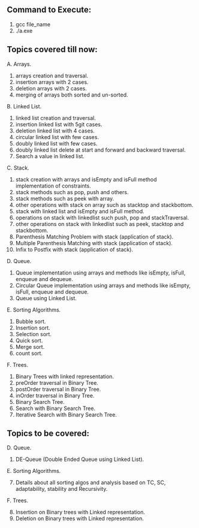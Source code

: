## Command to Execute:

1. gcc file_name
2. ./a.exe

## Topics covered till now:

A. Arrays.
1. arrays creation and traversal.
2. insertion arrays with 2 cases.
3. deletion arrays with 2 cases.
4. merging of arrays both sorted and un-sorted.

B. Linked List.

1. linked list creation and traversal.
2. insertion linked list with 5git  cases.
3. deletion linked list with 4 cases.
4. circular linked list with few cases.
5. doubly linked list with few cases.
6. doubly linked list delete at start and forward and backward traversal. 
7. Search a value in linked list.

C. Stack.

1. stack creation with arrays and isEmpty and isFull method implementation of constraints.
2. stack methods such as pop, push and others.
3. stack methods such as peek with array.
4. other operations with stack on array such as stacktop and stackbottom.
5. stack with linked list and isEmpty and isFull method.
6. operations on stack with linkedlist such push, pop and stackTraversal.
7. other operations on stack with linkedlist such as peek, stacktop and stackbottom.
8. Parenthesis Matching Problem with stack (application of stack).
9. Multiple Parenthesis Matching with stack (application of stack).
10. Infix to Postfix with stack (application of stack).

D. Queue.

1. Queue implementation using arrays and methods like isEmpty, isFull, enqueue and dequeue.
2. Circular Queue implementation using arrays and methods like isEmpty, isFull, enqueue and dequeue.
3. Queue using Linked List.

E. Sorting Algorithms.
1. Bubble sort.
2. Insertion sort.
3. Selection sort.
4. Quick sort.
5. Merge sort.
6. count sort.

F. Trees.
1. Binary Trees with linked representation.
2. preOrder traversal in Binary Tree.
3. postOrder traversal in Binary Tree.
4. inOrder traversal in Binary Tree.
5. Binary Search Tree.
6. Search with Binary Search Tree.
7. Iterative Search with Binary Search Tree.

## Topics to be covered:

D. Queue.
1. DE-Queue (Double Ended Queue using Linked List).

E. Sorting Algorithms.

7. Details about all sorting algos and analysis based on TC, SC, adaptability, stability and Recursivity.

F. Trees.

8. Insertion on Binary trees with Linked representation.
9. Deletion on Binary trees with Linked representation.
